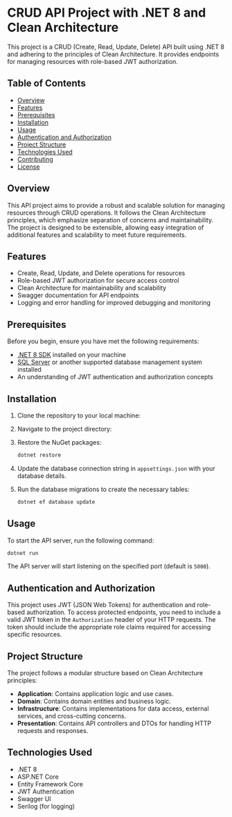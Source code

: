 # CRUD API Project with .NET 8 and Clean Architecture

This project is a CRUD (Create, Read, Update, Delete) API built using .NET 8 and adhering to the principles of Clean Architecture. It provides endpoints for managing resources with role-based JWT authorization.

## Table of Contents

- [Overview](#overview)
- [Features](#features)
- [Prerequisites](#prerequisites)
- [Installation](#installation)
- [Usage](#usage)
- [Authentication and Authorization](#authentication-and-authorization)
- [Project Structure](#project-structure)
- [Technologies Used](#technologies-used)
- [Contributing](#contributing)
- [License](#license)

## Overview

This API project aims to provide a robust and scalable solution for managing resources through CRUD operations. It follows the Clean Architecture principles, which emphasize separation of concerns and maintainability. The project is designed to be extensible, allowing easy integration of additional features and scalability to meet future requirements.

## Features

- Create, Read, Update, and Delete operations for resources
- Role-based JWT authorization for secure access control
- Clean Architecture for maintainability and scalability
- Swagger documentation for API endpoints
- Logging and error handling for improved debugging and monitoring

## Prerequisites

Before you begin, ensure you have met the following requirements:

- [.NET 8 SDK](https://dotnet.microsoft.com/download/dotnet/8.0) installed on your machine
- [SQL Server](https://www.microsoft.com/en-us/sql-server/sql-server-downloads) or another supported database management system installed
- An understanding of JWT authentication and authorization concepts

## Installation

1. Clone the repository to your local machine:

2. Navigate to the project directory:

3. Restore the NuGet packages:

   ```bash
   dotnet restore
   ```

4. Update the database connection string in `appsettings.json` with your database details.

5. Run the database migrations to create the necessary tables:

   ```bash
   dotnet ef database update
   ```

## Usage

To start the API server, run the following command:

```bash
dotnet run
```

The API server will start listening on the specified port (default is `5000`).

## Authentication and Authorization

This project uses JWT (JSON Web Tokens) for authentication and role-based authorization. To access protected endpoints, you need to include a valid JWT token in the `Authorization` header of your HTTP requests. The token should include the appropriate role claims required for accessing specific resources.

## Project Structure

The project follows a modular structure based on Clean Architecture principles:

- **Application**: Contains application logic and use cases.
- **Domain**: Contains domain entities and business logic.
- **Infrastructure**: Contains implementations for data access, external services, and cross-cutting concerns.
- **Presentation**: Contains API controllers and DTOs for handling HTTP requests and responses.

## Technologies Used

- .NET 8
- ASP.NET Core
- Entity Framework Core
- JWT Authentication
- Swagger UI
- Serilog (for logging)
